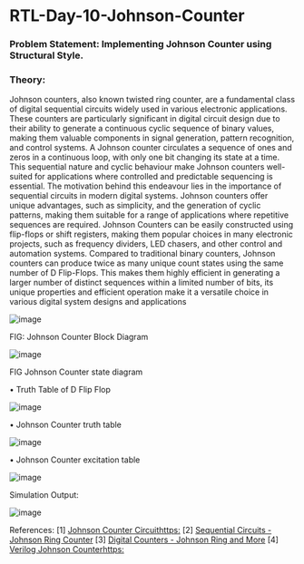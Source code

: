 # RTL-Day-10-Johnson-Counter

### Problem Statement: Implementing Johnson Counter using Structural Style.
### Theory: 

Johnson counters, also known twisted ring counter, are a fundamental class of digital sequential circuits widely used in various electronic applications. These counters are particularly significant in digital circuit design due to their ability to generate a continuous cyclic sequence of binary values, making them valuable components in signal generation, pattern recognition, and control systems. 
A Johnson counter circulates a sequence of ones and zeros in a continuous loop, with only one bit changing its state at a time. This sequential nature and cyclic behaviour make Johnson counters well-suited for applications where controlled and predictable sequencing is essential. The motivation behind this endeavour lies in the importance of sequential circuits in modern digital systems. Johnson counters offer unique advantages, such as simplicity, and the generation of cyclic patterns, making them suitable for a range of applications where repetitive sequences are required.
Johnson Counters can be easily constructed using flip-flops or shift registers, making them popular choices in many electronic projects, such as frequency dividers, LED chasers, and other control and automation systems. Compared to traditional binary counters, Johnson counters can produce twice as many unique count states using the same number of D Flip-Flops. This makes them highly efficient in generating a larger number of distinct sequences within a limited number of bits, its unique properties and efficient operation make it a versatile choice in various digital system designs and applications



![image](https://github.com/tusharshenoy/RTL-Day-10-Johnson-Counter/assets/107348474/c1dc641e-2a83-4b17-999e-d5473e07b2c5)

FIG: Johnson Counter Block Diagram 


 ![image](https://github.com/tusharshenoy/RTL-Day-10-Johnson-Counter/assets/107348474/669b0ebb-061a-4649-a799-9592a05fb145)

FIG Johnson Counter state diagram



•	Truth Table of D Flip Flop

 ![image](https://github.com/tusharshenoy/RTL-Day-10-Johnson-Counter/assets/107348474/c7d87fa9-6d67-4ab7-bf4b-a293feff0fc1)



•	Johnson Counter truth table

 ![image](https://github.com/tusharshenoy/RTL-Day-10-Johnson-Counter/assets/107348474/b1548d86-aad6-4b3b-9cec-c73e6e94123e)


•	Johnson Counter excitation table
 

![image](https://github.com/tusharshenoy/RTL-Day-10-Johnson-Counter/assets/107348474/11946dc7-357d-4181-a1f2-5bb57ae3bbf0)



Simulation Output: 

![image](https://github.com/tusharshenoy/RTL-Day-10-Johnson-Counter/assets/107348474/263797b8-9bd6-4961-a69e-99a149c9d4cb)

 
References:
[1] [Johnson Counter Circuithttps:](//www.javatpoint.com/johnson-counter-in-digital-electronics)
[2] [Sequential Circuits - Johnson Ring Counter](https://www.electronics-tutorials.ws/sequential/seq_6.html)
[3] [Digital Counters - Johnson Ring and More]( https://www.circuitsgallery.com/digital-counters-johnson-ring-and-more/)
[4] [Verilog Johnson Counterhttps:](//www.chipverify.com/verilog/verilog-johnson-counter.)

